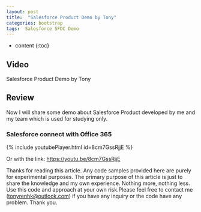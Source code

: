 ```yaml
---
layout: post
title:  "Salesforce Product Demo by Tony"
categories: bootstrap
tags:  Salesforce SFDC Demo 
---
```

* content
{:toc}


## Video

Salesforce Product Demo by Tony






## Review

Now I will share some demo about Salesforce Product developed by me and my team which is used for studying only.

### Salesforce connect with Office 365 


{% include youtubePlayer.html id=8cm7GssRjjE %}

Or with the link: https://youtu.be/8cm7GssRjjE



Thanks for reading this article. Any code samples provided here are purely for experimental purposes. The primary purpose of this article is just to share the knowledge and my own experience. Nothing more, nothing less. Use this code and approach at your own risk.Please feel free to contact me (tonyrenhk@outlook.com) if you have any inquiry or the code have any problem. Thank you.
